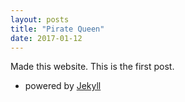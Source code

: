 ```yaml
---
layout: posts
title: "Pirate Queen"
date: 2017-01-12
---
```


Made this website. This is the first post. 
- powered by [Jekyll](http://jekyllrb.com)


